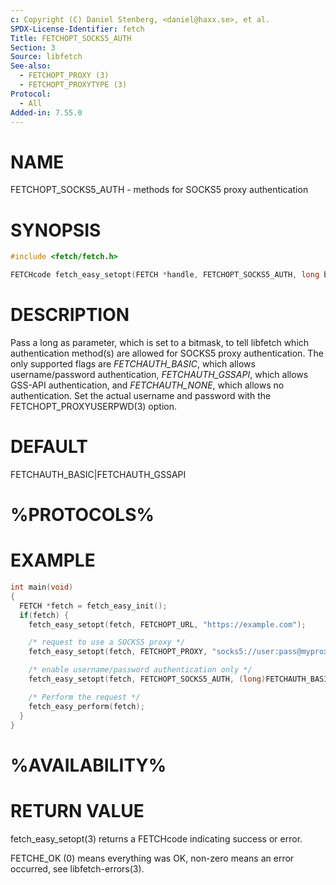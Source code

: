 ```yaml
---
c: Copyright (C) Daniel Stenberg, <daniel@haxx.se>, et al.
SPDX-License-Identifier: fetch
Title: FETCHOPT_SOCKS5_AUTH
Section: 3
Source: libfetch
See-also:
  - FETCHOPT_PROXY (3)
  - FETCHOPT_PROXYTYPE (3)
Protocol:
  - All
Added-in: 7.55.0
---
```


# NAME

FETCHOPT_SOCKS5_AUTH - methods for SOCKS5 proxy authentication

# SYNOPSIS

~~~c
#include <fetch/fetch.h>

FETCHcode fetch_easy_setopt(FETCH *handle, FETCHOPT_SOCKS5_AUTH, long bitmask);
~~~

# DESCRIPTION

Pass a long as parameter, which is set to a bitmask, to tell libfetch which
authentication method(s) are allowed for SOCKS5 proxy authentication. The only
supported flags are *FETCHAUTH_BASIC*, which allows username/password
authentication, *FETCHAUTH_GSSAPI*, which allows GSS-API authentication, and
*FETCHAUTH_NONE*, which allows no authentication. Set the actual username and
password with the FETCHOPT_PROXYUSERPWD(3) option.

# DEFAULT

FETCHAUTH_BASIC|FETCHAUTH_GSSAPI

# %PROTOCOLS%

# EXAMPLE

~~~c
int main(void)
{
  FETCH *fetch = fetch_easy_init();
  if(fetch) {
    fetch_easy_setopt(fetch, FETCHOPT_URL, "https://example.com");

    /* request to use a SOCKS5 proxy */
    fetch_easy_setopt(fetch, FETCHOPT_PROXY, "socks5://user:pass@myproxy.com");

    /* enable username/password authentication only */
    fetch_easy_setopt(fetch, FETCHOPT_SOCKS5_AUTH, (long)FETCHAUTH_BASIC);

    /* Perform the request */
    fetch_easy_perform(fetch);
  }
}
~~~

# %AVAILABILITY%

# RETURN VALUE

fetch_easy_setopt(3) returns a FETCHcode indicating success or error.

FETCHE_OK (0) means everything was OK, non-zero means an error occurred, see
libfetch-errors(3).
